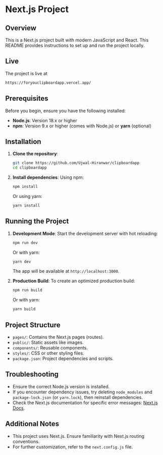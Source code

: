 # Next.js Project

## Overview
This is a Next.js project built with modern JavaScript and React. This README provides instructions to set up and run the project locally.

## Live
The project is live at 
   ```bash
   https://foryouclipboardapp.vercel.app/
   ```
## Prerequisites
Before you begin, ensure you have the following installed:
- **Node.js**: Version 18.x or higher
- **npm**: Version 9.x or higher (comes with Node.js) or **yarn** (optional)

## Installation
1. **Clone the repository**:
   ```bash
   git clone https://github.com/Ujwal-Hiranwar/clipboardapp
   cd clipboardapp
   ```

2. **Install dependencies**:
   Using npm:
   ```bash
   npm install
   ```
   Or using yarn:
   ```bash
   yarn install
   ```

## Running the Project
1. **Development Mode**:
   Start the development server with hot reloading:
   ```bash
   npm run dev
   ```
   Or with yarn:
   ```bash
   yarn dev
   ```
   The app will be available at `http://localhost:3000`.

2. **Production Build**:
   To create an optimized production build:
   ```bash
   npm run build
   ```
   Or with yarn:
   ```bash
   yarn build
   ```

## Project Structure
- `pages/`: Contains the Next.js pages (routes).
- `public/`: Static assets like images.
- `components/`: Reusable components.
- `styles/`: CSS or other styling files.
- `package.json`: Project dependencies and scripts.

## Troubleshooting
- Ensure the correct Node.js version is installed.
- If you encounter dependency issues, try deleting `node_modules` and `package-lock.json` (or `yarn.lock`), then reinstall dependencies.
- Check the Next.js documentation for specific error messages: [Next.js Docs](https://nextjs.org/docs).

## Additional Notes
- This project uses Next.js. Ensure familiarity with Next.js routing conventions.
- For further customization, refer to the `next.config.js` file.
